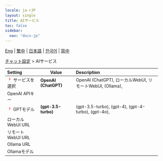 ```yaml
---
locale: ja-rJP
layout: single
title: AIサービス
toc: false
sidebar:
  nav: "docs-jp"
---
```

[Eng](/dancexr/menu/2025.4/chat/ai_service) | [繁中](/tw/dancexr/menu/2025.4/chat/ai_service) | [日本語](/jp/dancexr/menu/2025.4/chat/ai_service) | [한국어](/kr/dancexr/menu/2025.4/chat/ai_service) | [简中](/zh/dancexr/menu/2025.4/chat/ai_service)

[チャット設定](../menu#チャット設定) > AIサービス



| Setting | Value | Description |
| :--- | --- | :--- |
| <img src="/images/icon/ic_chevron.png" alt="chevron icon"/> サービスを選択</nobr>| **OpenAI (ChatGPT)** | OpenAI (ChatGPT), ローカルWebUI, リモートWebUI, (Ollama),  |
|  OpenAI APIキー</nobr>|| 
| <img src="/images/icon/ic_chevron.png" alt="chevron icon"/> GPTモデル</nobr>| **(gpt-3.5-turbo)** | (gpt-3.5-turbo), (gpt-4), (gpt-4-turbo), (gpt-4o),  |
|  ローカルWebUI URL</nobr>|| 
|  リモートWebUI URL</nobr>|| 
|  Ollama URL</nobr>|| 
|  Ollamaモデル</nobr>|| 

